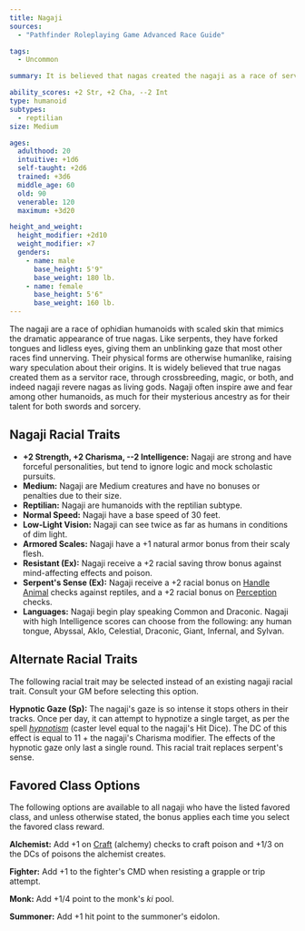 ```yaml
---
title: Nagaji
sources:
  - "Pathfinder Roleplaying Game Advanced Race Guide"

tags:
  - Uncommon

summary: It is believed that nagas created the nagaji as a race of servants and that the nagaji worship their creators as living gods. Due to their reptilian nature and strange mannerisms, these strange, scaly folk inspire fear and wonder in others not of their kind. They are resistant to both poison and mind-affecting magic.

ability_scores: +2 Str, +2 Cha, --2 Int
type: humanoid
subtypes:
  - reptilian
size: Medium

ages:
  adulthood: 20
  intuitive: +1d6
  self-taught: +2d6
  trained: +3d6
  middle_age: 60
  old: 90
  venerable: 120
  maximum: +3d20

height_and_weight:
  height_modifier: +2d10
  weight_modifier: ×7
  genders:
    - name: male
      base_height: 5'9"
      base_weight: 180 lb.
    - name: female
      base_height: 5'6"
      base_weight: 160 lb.
---
```


The nagaji are a race of ophidian humanoids with scaled skin that mimics the dramatic appearance of true nagas. Like serpents, they have forked tongues and lidless eyes, giving them an unblinking gaze that most other races find unnerving. Their physical forms are otherwise humanlike, raising wary speculation about their origins. It is widely believed that true nagas created them as a servitor race, through crossbreeding, magic, or both, and indeed nagaji revere nagas as living gods. Nagaji often inspire awe and fear among other humanoids, as much for their mysterious ancestry as for their talent for both swords and sorcery.

## Nagaji Racial Traits

- **+2 Strength, +2 Charisma, --2 Intelligence:** Nagaji are strong and have forceful personalities, but tend to ignore logic and mock scholastic pursuits.
- **Medium:** Nagaji are Medium creatures and have no bonuses or penalties due to their size.
- **Reptilian:** Nagaji are humanoids with the reptilian subtype.
- **Normal Speed:** Nagaji have a base speed of 30 feet.
- **Low-Light Vision:** Nagaji can see twice as far as humans in conditions of dim light.
- **Armored Scales:** Nagaji have a +1 natural armor bonus from their scaly flesh.
- **Resistant (Ex):** Nagaji receive a +2 racial saving throw bonus against mind-affecting effects and poison.
- **Serpent's Sense (Ex):** Nagaji receive a +2 racial bonus on [Handle Animal](/skills/handle-animal/) checks against reptiles, and a +2 racial bonus on [Perception](/skills/perception/) checks.
- **Languages:** Nagaji begin play speaking Common and Draconic. Nagaji with high Intelligence scores can choose from the following: any human tongue, Abyssal, Aklo, Celestial, Draconic, Giant, Infernal, and Sylvan.

## Alternate Racial Traits

The following racial trait may be selected instead of an existing nagaji racial trait. Consult your GM before selecting this option.

**Hypnotic Gaze (Sp):** The nagaji's gaze is so intense it stops others in their tracks. Once per day, it can attempt to hypnotize a single target, as per the spell [*hypnotism*](/spells/hypnotism/) (caster level equal to the nagaji's Hit Dice). The DC of this effect is equal to 11 + the nagaji's Charisma modifier. The effects of the hypnotic gaze only last a single round. This racial trait replaces serpent's sense.

## Favored Class Options

The following options are available to all nagaji who have the listed favored class, and unless otherwise stated, the bonus applies each time you select the favored class reward.

**Alchemist:** Add +1 on [Craft](/skills/craft/) (alchemy) checks to craft poison and +1/3 on the DCs of poisons the alchemist creates.

**Fighter:** Add +1 to the fighter's CMD when resisting a grapple or trip attempt.

**Monk:** Add +1/4 point to the monk's *ki* pool.

**Summoner:** Add +1 hit point to the summoner's eidolon.
